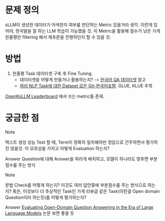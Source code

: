 # 문제 정의
sLLM이 생성한 데이터가 어색한지 여부를 판단하는 Metric 있을거라 생각.
이런게 있어야, 한국말을 잘 하는 LLM 학습이 가능했을 것.
이 Metric을 활용해 점수가 낮은 가게 한줄평만 filtering 해서 재추론을 진행하던지 할 수 있을 것.
# 방법
1. 한줄평 Task 데이터셋 구축 후 Fine Tuning.
	- 데이터셋을 어떻게 만들거나 활용하는지? -> [한국어 QA 데이터셋](https://korquad.github.io/category/1.0_KOR.html) 참고
	- [여러 NLP Task에 대한 Dataset 모은 Git-한국어포함]([https://github.com/hyunwoongko/nlp-datasets). GLUE, KLUE 주목


[OpenKoLLM Leaderboard](https://huggingface.co/blog/leaderboard-upstage) 에서 쓰는 metric들 존재.






# 궁금한 점

> [!NOTE]
> 텍스트 생성 성능 Test 할 때, Term이 정확히 일치해야만 정답으로 간주하면서 평가하진 않을것. 이 모호성을 가지고 어떻게 Evaluation 하는지?
> 
> Answer
> Question에 대해 Answer을 여러개 배치하고, 모델이 하나라도 맞추면 부분점수를 주는 방식


> [!NOTE]
> 문법 Check를 어떻게 하는지? 이것도 여러 답안중에 부분점수를 주는 방식으로 하는지? 혹은, 이것보다 더 추상적인 Task인 가게 리뷰글 같은 Task(이런걸 Open domain Question이라 하는듯)를 어떻게 평가하는지?
> 
> Answer
> [Evaluating Open-Domain Question Answering in the Era of Large Language Models](https://arxiv.org/abs/2305.06984) 논문 보면 좋을 듯
> 

